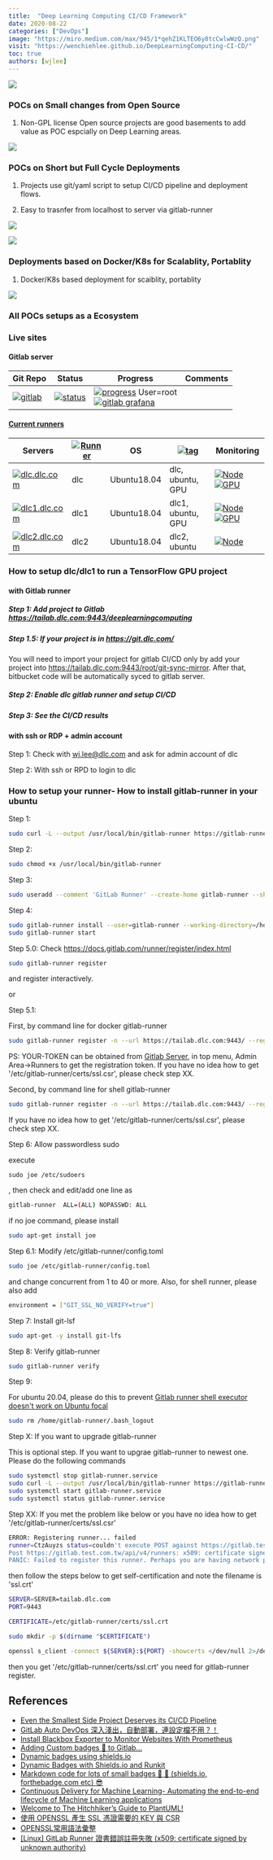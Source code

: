 ```yaml
---
title:  "Deep Learning Computing CI/CD Framework"
date: 2020-08-22
categories: ["DevOps"]
image: "https://miro.medium.com/max/945/1*qehZ1KLTEO6y8tcCwlwWzQ.png"
visit: "https://wenchiehlee.github.io/DeepLearningComputing-CI-CD/"
toc: true
authors: [wjlee]
---
```


[![](http://cdn-0.plantuml.com/plantuml/png/LT2zJiD03C3n_Px2Y2qBxS3UDbag8H4fY0KOJCuaf-Rim-TJoTjJ93wEzVUtPScxRAWM0_k8oLtPJ970P7N3AN12nGYPtWlnI7jLEJ_COJmnvGnRbtz7UbGBOqZ8rgFtWIUuhV91FdvukwaSHnCTR5q8y4nP8bNnZYPYVn3rf7zNDyurJzUYo1EzmFxecWPQYQaOAJo678J_qRxu85_IeQ5hgjtsUDDs5wcelsyp2CCmYneyysinU2lB0kqwBdI1Zj8YQoIsx7R4_ljldm00)](http://www.plantuml.com/plantuml/uml/LT2zJiD03C3n_Px2Y2qBxS3UDbag8H4fY0KOJCuaf-Rim-TJoTjJ93wEzVUtPScxRAWM0_k8oLtPJ970P7N3AN12nGYPtWlnI7jLEJ_COJmnvGnRbtz7UbGBOqZ8rgFtWIUuhV91FdvukwaSHnCTR5q8y4nP8bNnZYPYVn3rf7zNDyurJzUYo1EzmFxecWPQYQaOAJo678J_qRxu85_IeQ5hgjtsUDDs5wcelsyp2CCmYneyysinU2lB0kqwBdI1Zj8YQoIsx7R4_ljldm00)

### POCs on Small changes from Open Source

1. Non-GPL license Open source projects are good basements to add value as POC espcially on Deep Learning areas.

![](https://miro.medium.com/max/945/1*hcER5n2X-fmtykty3oojUg.png)

### POCs on Short but Full Cycle Deployments

1. Projects use git/yaml script to setup CI/CD pipeline and deployment flows.

1. Easy to trasnfer from localhost to server via gitlab-runner

![](https://i.imgur.com/w7otxUB.png)

![](https://www.openshift.com/hubfs/DRAFT%20Copy%20of%20Installing%20Runner%20Blog-4.png)

### Deployments based on Docker/K8s for Scalablity, Portablity

1. Docker/K8s based deployment for scaiblity, portablity

![](https://miro.medium.com/max/945/1*qehZ1KLTEO6y8tcCwlwWzQ.png)

### All POCs setups as a Ecosystem

### Live sites

#### Gitlab server

|Git Repo| Status | Progress  | Comments|
|--| ------ | ------ | -- |
| [![gitlab](https://img.shields.io/badge/project-gitlab-green)]() | [![status](https://gitlab.com/barco.co/gitlab/badges/master/pipeline.svg)](https://gitlab.com/barco.co/gitlab/pipelines) | [![progress](https://img.shields.io/badge/progress-beta-green)](https://tailab.dlc.com:9443) User=root <br> [![gitlab grafana](https://img.shields.io/badge/grafana_of_gitlab-beta-green)](https://tailab.dlc.com:9443/-/grafana)|


#### [Current runners](https://tailab.dlc.com:9443/admin/runners)

| Servers | [![Runner](https://img.shields.io/badge/Runner-gree?logo=gitlab)](https://tailab.dlc.com:9443/admin/runners)  | OS    |[![tag](https://img.shields.io/badge/Tag-blue?logo=Google-tag-Manager)](https://tailab.dlc.com:9443/admin/runners)| Monitoring|
|---------|---------|-------|---|--------------------|
| [![dlc.dlc.com](https://img.shields.io/badge/dlc.dlc.com-yellow?logo=nginx)](http://dlc.dlc.com)                   | dlc          | Ubuntu18.04  |dlc, ubuntu, GPU| [![Node](https://img.shields.io/badge/Node-green?logo=grafana)](https://dlc.dlc.com:3000/d/Xhz-2PMWz/linux?orgId=1) [![GPU](https://img.shields.io/badge/GPU-gray?logo=nVidia)](https://dlc.dlc.com:3000/d/whRCVvEWz/nvidia-gpu?orgId=1) |
| [![dlc1.dlc.com](https://img.shields.io/badge/dlc1.dlc.com-purple?logo=nginx)](http://dlc1.dlc.com)                   | dlc1          | Ubuntu18.04      |dlc1, ubuntu, GPU| [![Node](https://img.shields.io/badge/Node-green?logo=grafana)](https://dlc.dlc.com:3000/d/Xhz-2PMWz/linux?orgId=1) [![GPU](https://img.shields.io/badge/GPU-gray?logo=nVidia)](https://dlc.dlc.com:3000/d/whRCVvEWz/nvidia-gpu?orgId=1) |
| [![dlc2.dlc.com](https://img.shields.io/badge/dlc2.dlc.com-green?logo=nginx)](http://dlc2.dlc.com)                   | dlc2          | Ubuntu18.04      |dlc2, ubuntu| [![Node](https://img.shields.io/badge/Node-green?logo=grafana)](https://dlc.dlc.com:3000/d/Xhz-2PMWz/linux?orgId=1) |

### How to setup dlc/dlc1 to run a TensorFlow GPU project

#### with Gitlab runner

##### Step 1: Add project to Gitlab https://tailab.dlc.com:9443/deeplearningcomputing

##### Step 1.5: If your project is in https://git.dlc.com/

You will need to import your project for gitlab CI/CD only by add your project into https://tailab.dlc.com:9443/root/git-sync-mirror. After that, bitbucket code will be automatically syced to gitlab server.

##### Step 2: Enable dlc gitlab runner and setup CI/CD


##### Step 3: See the CI/CD results

#### with ssh or RDP + admin account

Step 1: Check with wj.lee@dlc.com and ask for admin account of dlc

Step 2: With ssh or RPD to login to dlc


### How to setup your runner- How to install gitlab-runner in your ubuntu

Step 1: 

```bash
sudo curl -L --output /usr/local/bin/gitlab-runner https://gitlab-runner-downloads.s3.amazonaws.com/latest/binaries/gitlab-runner-linux-amd64
```

Step 2: 

```bash
sudo chmod +x /usr/local/bin/gitlab-runner
```
Step 3: 

```bash
sudo useradd --comment 'GitLab Runner' --create-home gitlab-runner --shell /bin/bash
```

Step 4: 

```bash
sudo gitlab-runner install --user=gitlab-runner --working-directory=/home/gitlab-runner
sudo gitlab-runner start
```
Step 5.0: Check https://docs.gitlab.com/runner/register/index.html

```bash
sudo gitlab-runner register
```
and register interactively.

or 

Step 5.1:

First, by command line for docker gitlab-runner

```bash
sudo gitlab-runner register -n --url https://tailab.dlc.com:9443/ --registration-token YOUR-TOKEN --executor docker --description ${HOSTNAME}.dlc.com --tag-list "ubuntu, docker, ${HOSTNAME}" --run-untagged="true" --docker-image "docker:stable" --docker-privileged --tls-ca-file=/etc/gitlab-runner/certs/ssl.csr 
```


PS: YOUR-TOKEN can be obtained from [Gitlab Server](#gitlab-server), in top menu, Admin Area->Runners to get the registration token. If you have no idea how to get '/etc/gitlab-runner/certs/ssl.csr', please check step XX.

Second, by command line for shell gitlab-runner

```bash
sudo gitlab-runner register -n --url https://tailab.dlc.com:9443/ --registration-token YOUR-TOKEN --executor shell --description ${HOSTNAME}.dlc.com --tag-list "ubuntu, shell, ${HOSTNAME}" --run-untagged="true" --tls-ca-file=/etc/gitlab-runner/certs/ssl.csr
```
If you have no idea how to get '/etc/gitlab-runner/certs/ssl.csr', please check step XX.

Step 6: Allow passwordless sudo

execute 
```
sudo joe /etc/sudoers
```
, then check and edit/add one line as

```bash
gitlab-runner  ALL=(ALL) NOPASSWD: ALL
```

if no joe command, please install

```bash
sudo apt-get install joe
```

Step 6.1: Modify /etc/gitlab-runner/config.toml

```bash
sudo joe /etc/gitlab-runner/config.toml
```

and change concurrent from 1 to 40 or more.
Also, for shell runner, please also add 

```bash
environment = ["GIT_SSL_NO_VERIFY=true"]
```

Step 7: Install git-lsf

```bash
sudo apt-get -y install git-lfs
```

Step 8: Verify gitlab-runner
```bash
sudo gitlab-runner verify
```

Step 9: 

For ubuntu 20.04, please do this to prevent [Gitlab runner shell executor doesn't work on Ubuntu focal](https://gitlab.com/gitlab-org/gitlab-runner/-/issues/26309)

```bash
sudo rm /home/gitlab-runner/.bash_logout
```

Step X: If you want to upgrade gitlab-runner

This is optional step. If you want to upgrae gitlab-runner to newest one. Please do the following commands

```bash
sudo systemctl stop gitlab-runner.service
sudo curl -L --output /usr/local/bin/gitlab-runner https://gitlab-runner-downloads.s3.amazonaws.com/latest/binaries/gitlab-runner-linux-amd64
sudo systemctl start gitlab-runner.service
sudo systemctl status gitlab-runner.service
```

Step XX:
If you met the problem like below or you have no idea how to get '/etc/gitlab-runner/certs/ssl.csr'
```bash 
ERROR: Registering runner... failed
runner=CtzAuyzs status=couldn't execute POST against https://gitlab.test.com.tw/api/v4/runners: 
Post https://gitlab.test.com.tw/api/v4/runners: x509: certificate signed by unknown authority
PANIC: Failed to register this runner. Perhaps you are having network problems 
```
then follow the steps below to get self-certification and note the filename is 'ssl.crt'

```bash
SERVER=SERVER=tailab.dlc.com
PORT=9443

CERTIFICATE=/etc/gitlab-runner/certs/ssl.crt

sudo mkdir -p $(dirname "$CERTIFICATE")

openssl s_client -connect ${SERVER}:${PORT} -showcerts </dev/null 2>/dev/null | sed -e '/-----BEGIN/,/-----END/!d' | sudo tee "$CERTIFICATE" >/dev/null
```
then you get '/etc/gitlab-runner/certs/ssl.crt' you need for gitlab-runner register.

## References
* [Even the Smallest Side Project Deserves its CI/CD Pipeline](https://medium.com/better-programming/even-the-smallest-side-project-deserves-its-ci-cd-pipeline-281f80f39fdf)
* [GitLab Auto DevOps 深入淺出，自動部署，連設定檔不用？！](https://5xruby.tw/posts/gitlab-auto-devops/)
* [Install Blackbox Exporter to Monitor Websites With Prometheus](https://blog.ruanbekker.com/blog/2019/05/17/install-blackbox-exporter-to-monitor-websites-with-prometheus/)
* [Adding Custom badges 📛 to Gitlab...](https://medium.com/@iffi33/adding-custom-badges-to-gitlab-a9af8e3f3569)
* [Dynamic badges using shields.io](https://medium.com/@vemarav/dynamic-badges-using-shields-io-5948dcb2a99d)
* [Dynamic Badges with Shields.io and Runkit](https://medium.com/@Tnodes/dynamic-badges-with-shields-io-and-runkit-9e80283f1b47)
* [Markdown code for lots of small badges 🎀 📌 (shields.io, forthebadge.com etc) 😎](https://github.com/Naereen/badges)
* [Continuous Delivery for Machine Learning- Automating the end-to-end lifecycle of Machine Learning applications](https://martinfowler.com/articles/cd4ml.html)
* [Welcome to The Hitchhiker’s Guide to PlantUML!](https://crashedmind.github.io/PlantUMLHitchhikersGuide/index.html)
* [使用 OPENSSL 產生 SSL 憑證需要的 KEY 與 CSR](https://ruilung-notes.blogspot.com/2016/11/openssl-ssl-key-csr.html)
* [OPENSSL常用語法彙整](https://www.sslbuyer.com/index.php?option=com_content&view=article&id=129:openssl-command-intro&catid=25&Itemid=2595)
* [[Linux] GitLab Runner 證書錯誤註冊失敗 (x509: certificate signed by unknown authority)](https://ggm-coding.blogspot.com/2019/08/gitlab-runner-x509-certificate-signed.html)
